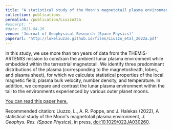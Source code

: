 ```yaml
---
title: "A statistical study of the Moon's magnetotail plasma environment"
collection: publications
permalink: /publication/Liuzzo22a
#excerpt: ''
#date: 2021-04-26
venue: 'Journal of Geophysical Research (Space Physics)'
paperurl: 'http://lukeliuzzo.github.io/files/Liuzzo_etal_2022a.pdf'
---
```

In this study, we use more than ten years of data from the THEMIS-ARTEMIS mission to constrain the ambient lunar plasma environment while embedded within the terrestrial magnetotail. We identify three predominant distributions of the plasma (corresponding to the magnetosheath, lobes, and plasma sheet), for which we calculate statistical properties of the local magnetic field, plasma bulk velocity, number density, and temperature. In addition, we compare and contrast the lunar plasma environment within the tail to the environments experienced by various outer planet moons. 

[You can read this paper here.](http://lukeliuzzo.github.io/files/Liuzzo_etal_2022a.pdf)

Recommended citation: Liuzzo, L., A. R. Poppe, and J. Halekas (2022), A statistical study of the Moon's magnetotail plasma environment, <i>J. Geophys. Res. (Space Physics)</i>, in press, [doi:10.1029/022JA030260](https://doi.org/10.1029/022JA030260).
